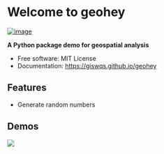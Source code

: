 # Welcome to geohey

[![image](https://img.shields.io/pypi/v/geohey.svg)](https://pypi.python.org/pypi/geohey)

**A Python package demo for geospatial analysis**

-   Free software: MIT License
-   Documentation: <https://giswqs.github.io/geohey>

## Features

-   Generate random numbers

## Demos

![](https://wetlands.io/file/images/youtube.png)
